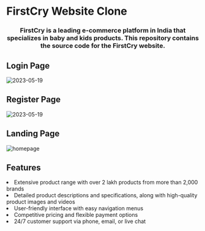 # FirstCry Website Clone
<h3 style="text-align: center;" >FirstCry is a leading e-commerce platform in India that specializes in baby and kids products. This repository contains the source code for the FirstCry website.</h3>

<h2>Login Page</h2>



![2023-05-19](https://github.com/omkar231098/vestal-branch-2641/assets/109202596/e4c5ccc4-b711-4966-8168-b6113b871a9c)

<h2>Register Page</h2>




![2023-05-19](https://github.com/omkar231098/vestal-branch-2641/assets/109202596/0f40f7dc-19ae-4694-9d3f-bc20ccfad3cc)



<h2>Landing Page</h2>

![homepage](https://user-images.githubusercontent.com/109202596/235319224-05b1fc36-41db-4531-8b50-582c52a952e1.png)

<h2>Features</h2>
<li>Extensive product range with over 2 lakh products from more than 2,000 brands</li>
<li>Detailed product descriptions and specifications, along with high-quality product images and videos</li>
<li>User-friendly interface with easy navigation menus</li>
<li>Competitive pricing and flexible payment options</li>
<li>24/7 customer support via phone, email, or live chat</li>




